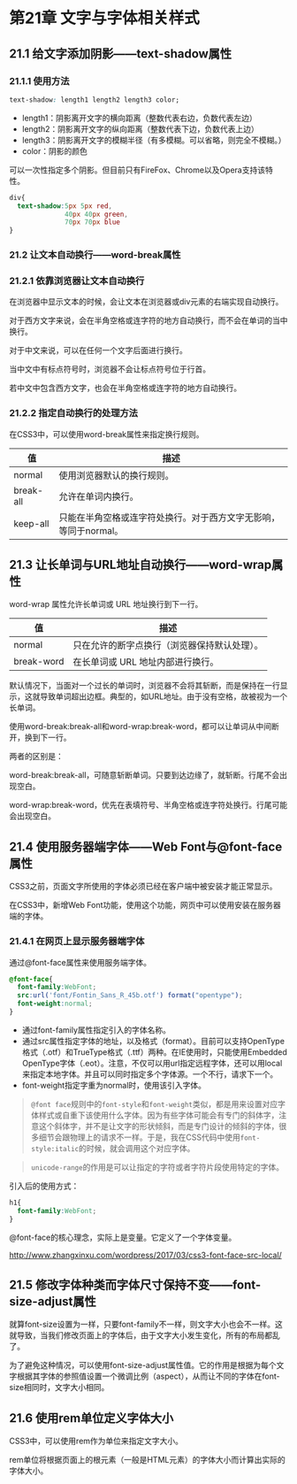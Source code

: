 # 第21章 文字与字体相关样式

## 21.1 给文字添加阴影——text-shadow属性

### 21.1.1 使用方法

```css
text-shadow: length1 length2 length3 color;
```

* length1：阴影离开文字的横向距离（整数代表右边，负数代表左边）
* length2：阴影离开文字的纵向距离（整数代表下边，负数代表上边）
* length3：阴影离开文字的模糊半径（有多模糊。可以省略，则完全不模糊。）
* color：阴影的颜色

可以一次性指定多个阴影。但目前只有FireFox、Chrome以及Opera支持该特性。

```css
div{
  text-shadow:5px 5px red,
              40px 40px green,
              70px 70px blue
}
```



### 21.2 让文本自动换行——word-break属性

### 21.2.1 依靠浏览器让文本自动换行

在浏览器中显示文本的时候，会让文本在浏览器或div元素的右端实现自动换行。

对于西方文字来说，会在半角空格或连字符的地方自动换行，而不会在单词的当中换行。

对于中文来说，可以在任何一个文字后面进行换行。

当中文中有标点符号时，浏览器不会让标点符号位于行首。

若中文中包含西方文字，也会在半角空格或连字符的地方自动换行。

### 21.2.2 指定自动换行的处理方法

在CSS3中，可以使用word-break属性来指定换行规则。

| 值         | 描述                                  |
| --------- | ----------------------------------- |
| normal    | 使用浏览器默认的换行规则。                       |
| break-all | 允许在单词内换行。                           |
| keep-all  | 只能在半角空格或连字符处换行。对于西方文字无影响，等同于normal。 |



## 21.3 让长单词与URL地址自动换行——word-wrap属性

word-wrap 属性允许长单词或 URL 地址换行到下一行。

| 值          | 描述                     |
| ---------- | ---------------------- |
| normal     | 只在允许的断字点换行（浏览器保持默认处理）。 |
| break-word | 在长单词或 URL 地址内部进行换行。    |

默认情况下，当面对一个过长的单词时，浏览器不会将其斩断，而是保持在一行显示，这就导致单词超出边框。典型的，如URL地址。由于没有空格，故被视为一个长单词。

使用word-break:break-all和word-wrap:break-word，都可以让单词从中间断开，换到下一行。

两者的区别是：

word-break:break-all，可随意斩断单词。只要到达边缘了，就斩断。行尾不会出现空白。

word-wrap:break-word，优先在表填符号、半角空格或连字符处换行。行尾可能会出现空白。



## 21.4 使用服务器端字体——Web Font与@font-face属性

CSS3之前，页面文字所使用的字体必须已经在客户端中被安装才能正常显示。

在CSS3中，新增Web Font功能，使用这个功能，网页中可以使用安装在服务器端的字体。

### 21.4.1 在网页上显示服务器端字体

通过@font-face属性来使用服务端字体。

```css
@font-face{
  font-family:WebFont;
  src:url('font/Fontin_Sans_R_45b.otf') format("opentype");
  font-weight:normal;
}
```

* 通过font-family属性指定引入的字体名称。
* 通过src属性指定字体的地址，以及格式（format）。目前可以支持OpenType格式（.otf）和TrueType格式（.ttf）两种。在IE使用时，只能使用Embedded OpenType字体（.eot）。注意，不仅可以用url指定远程字体，还可以用local来指定本地字体。并且可以同时指定多个字体源。一个不行，请求下一个。
* font-weight指定字重为normal时，使用该引入字体。

> `@font face`规则中的`font-style`和`font-weight`类似，都是用来设置对应字体样式或自重下该使用什么字体。因为有些字体可能会有专门的斜体字，注意这个斜体字，并不是让文字的形状倾斜，而是专门设计的倾斜的字体，很多细节会跟物理上的请求不一样。于是，我在CSS代码中使用`font-style:italic`的时候，就会调用这个对应字体。

> `unicode-range`的作用是可以让指定的字符或者字符片段使用特定的字体。

引入后的使用方式：

```css
h1{
  font-family:WebFont;
}
```

@font-face的核心理念，实际上是变量。它定义了一个字体变量。

http://www.zhangxinxu.com/wordpress/2017/03/css3-font-face-src-local/



## 21.5 修改字体种类而字体尺寸保持不变——font-size-adjust属性

就算font-size设置为一样，只要font-family不一样，则文字大小也会不一样。这就导致，当我们修改页面上的字体后，由于文字大小发生变化，所有的布局都乱了。

为了避免这种情况，可以使用font-size-adjust属性值。它的作用是根据为每个文字根据其字体的参照值设置一个微调比例（aspect），从而让不同的字体在font-size相同时，文字大小相同。



## 21.6 使用rem单位定义字体大小

CSS3中，可以使用rem作为单位来指定文字大小。

rem单位将根据页面上的根元素（一般是HTML元素）的字体大小而计算出实际的字体大小。

